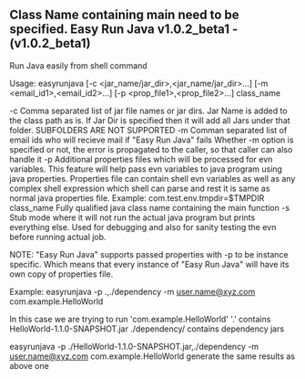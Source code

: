 Class Name containing main need to be specified.
Easy Run Java v1.0.2_beta1 - (v1.0.2_beta1)
--------------------------------------------
Run Java easily from shell command

Usage: easyrunjava [-c <jar_name/jar_dir>,<jar_name/jar_dir>...] [-m <email_id1>,<email_id2>...] [-p <prop_file1>,<prop_file2>...] class_name


-c           Comma separated list of jar file names or jar dirs. Jar Name is added to the class path as is.
             If Jar Dir is specified then it will add all Jars under that folder. SUBFOLDERS ARE NOT SUPPORTED
-m           Comman separated list of email ids who will recieve mail if "Easy Run Java" fails
             Whether -m option is specified or not, the error is propagated to the caller, so that caller can also handle it
-p           Additional properties files which will be processed for evn variables.
             This feature will help pass evn variables to java program using java properties.
             Properties file can contain shell evn variables as well as any complex shell expression which shell can parse
             and rest it is same as normal java properties file. Example:
               com.test.env.tmpdir=$TMPDIR
class_name   Fully qualified java class name containing the main function
-s           Stub mode where it will not run the actual java program but prints everything else.
             Used for debugging and also for sanity testing the evn before running actual job.

NOTE:        "Easy Run Java" supports passed properties with -p to be instance specific. Which means that every instance of 
             "Easy Run Java" will have its own copy of properties file.

Example:
easyrunjava -p .,./dependency -m user.name@xyz.com com.example.HelloWorld

In this case we are trying to run 'com.example.HelloWorld'
'.' contains HelloWorld-1.1.0-SNAPSHOT.jar ./dependency/ contains dependency jars

easyrunjava -p ./HelloWorld-1.1.0-SNAPSHOT.jar,./dependency -m user.name@xyz.com com.example.HelloWorld
 generate the same results as above one

